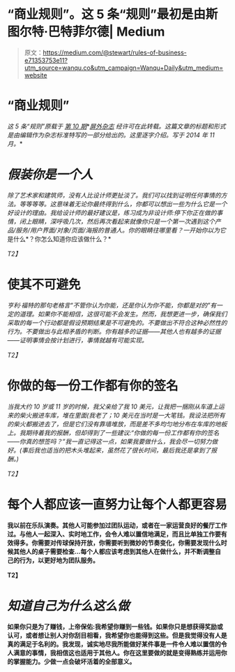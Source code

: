 # “商业规则”。这 5 条“规则”最初是由斯图尔特·巴特菲尔德| Medium

> 原文：<https://medium.com/@stewart/rules-of-business-e71353753e11?utm_source=wanqu.co&utm_campaign=Wanqu+Daily&utm_medium=website>

# “商业规则”

*这 5 条“规则”原载于* [*第 10 期*](http://www.offscreenmag.com/issue10/)*[*屏外杂志*](http://www.offscreenmag.com/) *经许可在此转载。这篇文章的标题和形式是由编辑作为杂志标准特写的一部分给出的。这里逐字介绍。写于 2014 年 11 月。**

# *假装你是一个人*

*除了艺术家和建筑师，没有人比设计师更扯淡了。我们可以找到证明任何事情的方法。等等等等。这意味着无论你最终得到什么，你都可以想出一些为什么它是一个好设计的理由。我给设计师的最好建议是，练习成为非设计师:停下你正在做的事情，闭上眼睛，深呼吸几次，然后再次看起来就像你只是一个第一次遇到这个产品/服务/用户界面/对象/页面/海报的普通人。你的眼睛往哪里看？一开始你以为它*是什么*？你怎么知道你应该做什么？*

*T2】*

# ****使其不可避免****

*亨利·福特的那句老格言“不管你认为你能，还是你认为你不能，你都是对的”有一定的道理。如果你不能相信，这很可能不会发生。然而，我想更进一步，确保我们采取的每一个行动都是假设预期结果是不可避免的。不要做出不符合这种必然性的行为。不要做出与此相矛盾的判断。你有越多的证据——其他人也有越多的证据——证明事情会按计划进行，事情就越有可能实现。*

*T2】*

# ****你做的每一份工作都有你的签名****

*当我大约 10 岁或 11 岁的时候，我父亲给了我 10 美元，让我把一捆刚从车道上运来的柴火搬进车库，堆在里面(我老了；10 美元在当时是一大笔钱。我设法把所有的柴火都搬进去了，但是它们没有靠墙堆放，而是差不多均匀地分布在车库的地板上。我期待着我的报酬，但却得到了一些建议:“你做的每一份工作都有你的签名——你真的想签吗？”我一直记得这一点，如果我要做什么，我会尽一切努力做好。(事后我也适当的把木头堆起来，虽然花了很长时间，最后我还是拿到了报酬。)*

*T2】*

# **每个人都应该一直努力让每个人都更容易**

**我以前在乐队演奏。其他人可能参加过团队运动，或者在一家运营良好的餐厅工作过。与他人一起深入、实时地工作，会令人难以置信地满足，而且比单独工作要有效得多。你需要对传球保持开放，你需要听到微妙的节奏变化，你需要发现什么时候其他人的桌子需要检查…每个人都应该考虑到其他人在做什么，并不断调整自己的行为，以更好地为团队服务。**

**T2】**

# *****知道自己为什么这么做*****

**如果你只是为了赚钱，上帝保佑:我希望你赚到一些钱。如果你只是想获得奖励或认可，或者想让别人对你刮目相看，我希望你也能得到这些。但是我觉得没有人是真的满足于名利的。我发现，诚实地尽我所能做好某件事是一件令人难以置信的令人满意的事情，我相信这也适用于其他人。你在这里要做的就是变得熟练并运用你的掌握能力。少做一点会破坏活着的全部意义。**